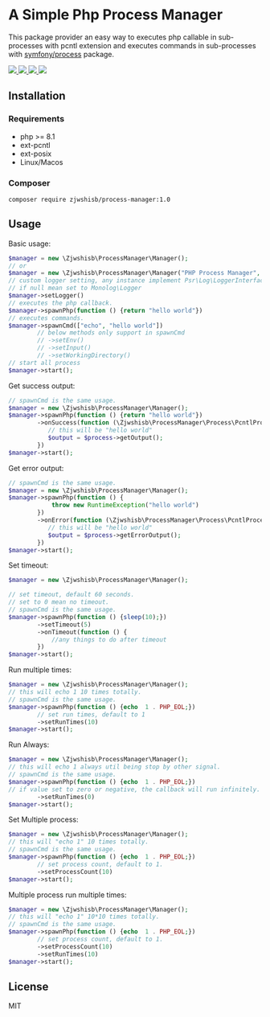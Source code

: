 # A Simple Php Process Manager
This package provider an easy way to executes php callable in sub-processes with pcntl extension and executes commands in sub-processes
with [symfony/process](https://github.com/symfony/process) package.

<a href="https://github.com/zjwshisb/process-manager/actions">
<img src="https://img.shields.io/github/actions/workflow/status/zjwshisb/process-manager/style.yml?logo=%3D&label=style" />
</a>
<a href="https://github.com/zjwshisb/process-manager/actions">
<img src="https://img.shields.io/github/actions/workflow/status/zjwshisb/process-manager/tester.yml?logo=%3D&label=test" />
</a>
<a href="https://github.com/zjwshisb/process-manager/actions">
<img src="https://img.shields.io/codecov/c/github/zjwshisb/process-manager" />
</a>
<a href="https://github.com/zjwshisb/process-manager/actions">
<img src="https://img.shields.io/github/actions/workflow/status/zjwshisb/process-manager/phpstan.yml??logo=%3D&label=phpstan" />
</a>



## Installation

### Requirements
* php >= 8.1
* ext-pcntl
* ext-posix
* Linux/Macos

### Composer
```shell
composer require zjwshisb/process-manager:1.0
```

## Usage

Basic usage:

```php
$manager = new \Zjwshisb\ProcessManager\Manager();
// or
$manager = new \Zjwshisb\ProcessManager\Manager("PHP Process Manager", "/var/runtime/", 100 * 1000);
// custom logger setting, any instance implement Psr\Log\LoggerInterface support
// if null mean set to Monolog\Logger
$manager->setLogger()
// executes the php callback.
$manager->spawnPhp(function () {return "hello world"})
// executes commands.
$manager->spawnCmd(["echo", "hello world"])
        // below methods only support in spawnCmd
        // ->setEnv()
        // ->setInput()
        // ->setWorkingDirectory()
// start all process
$manager->start();
```
Get success output:

```php
// spawnCmd is the same usage.
$manager = new \Zjwshisb\ProcessManager\Manager();
$manager->spawnPhp(function () {return "hello world"})
        ->onSuccess(function (\Zjwshisb\ProcessManager\Process\PcntlProcess $process) {
           // this will be "hello world"
           $output = $process->getOutput();
        })
$manager->start();
```
Get error output:

```php
// spawnCmd is the same usage.
$manager = new \Zjwshisb\ProcessManager\Manager();
$manager->spawnPhp(function () {
            throw new RuntimeException("hello world")
        })
        ->onError(function (\Zjwshisb\ProcessManager\Process\PcntlProcess $process) {
           // this will be "hello world"
           $output = $process->getErrorOutput();
        })
$manager->start();
```

Set timeout:

```php
$manager = new \Zjwshisb\ProcessManager\Manager();

// set timeout, default 60 seconds.
// set to 0 mean no timeout.
// spawnCmd is the same usage.
$manager->spawnPhp(function () {sleep(10);})
        ->setTimeout(5)
        ->onTimeout(function () {
            //any things to do after timeout
        })
$manager->start();
```


Run multiple times: 

```php
$manager = new \Zjwshisb\ProcessManager\Manager();
// this will echo 1 10 times totally.
// spawnCmd is the same usage.
$manager->spawnPhp(function () {echo  1 . PHP_EOL;})
        // set run times, default to 1
        ->setRunTimes(10)
$manager->start();
```

Run Always:

```php
$manager = new \Zjwshisb\ProcessManager\Manager();
// this will echo 1 always util being stop by other signal.
// spawnCmd is the same usage. 
$manager->spawnPhp(function () {echo  1 . PHP_EOL;})
// if value set to zero or negative, the callback will run infinitely.
        ->setRunTimes(0)
$manager->start();
```

Set Multiple process:

```php
$manager = new \Zjwshisb\ProcessManager\Manager();
// this will "echo 1" 10 times totally.
// spawnCmd is the same usage.
$manager->spawnPhp(function () {echo  1 . PHP_EOL;})
        // set process count, default to 1.
        ->setProcessCount(10)
$manager->start();
```

Multiple process run multiple times:

```php
$manager = new \Zjwshisb\ProcessManager\Manager();
// this will "echo 1" 10*10 times totally.
// spawnCmd is the same usage.
$manager->spawnPhp(function () {echo  1 . PHP_EOL;})
        // set process count, default to 1.
        ->setProcessCount(10)
        ->setRunTimes(10)
$manager->start();
```

## License

MIT